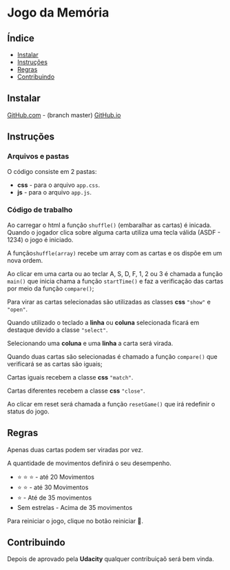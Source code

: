 # Jogo da Memória

## Índice
* [Instalar](#instalar)
* [Instruções](#instruções)
* [Regras](#regras)
* [Contribuindo](#contribuindo)

## Instalar

[GitHub.com](https://github.com/kubr2017/memory-game) - (branch master)
[GitHub.io](https://eneasmarques.github.io/memorygame/)

## Instruções

### Arquivos e pastas

O código consiste em 2 pastas:
* **css** - para o arquivo `app.css`.
* **js** - para o arquivo `app.js`.

### Código de trabalho

Ao carregar o html a função `shuffle()` (embaralhar as cartas) é inicada. Quando o jogador clica sobre alguma carta utiliza uma tecla válida (ASDF - 1234) o jogo é iniciado.

A função`shuffle(array)` recebe um array com as cartas e os dispõe em um nova ordem.

Ao clicar em uma carta ou ao teclar A, S, D, F, 1, 2 ou 3 é chamada a função `main()` que inicia chama a função `startTime()` e faz a verificação das cartas por meio da função `compare()`;

Para virar as cartas selecionadas são utilizadas as classes **css** `"show"` e `"open"`.

Quando utilizado o teclado a **linha** ou **coluna** selecionada ficará em destaque devido a classe `"select"`.

Selecionando uma **coluna** e uma **linha** a carta será virada.

Quando duas cartas são selecionadas é chamado a função `compare()` que verificará se as cartas são iguais;

Cartas iguais recebem a classe **css** `"match"`.

Cartas diferentes recebem a classe **css** `"close"`.

Ao clicar em reset será chamada a função `resetGame()` que irá redefinir o status do jogo.

## Regras

  Apenas duas cartas podem ser viradas por vez.

  A quantidade de movimentos definirá o seu desempenho.

- :star: :star: :star: - até 20 Movimentos
- :star: :star: - até 30 Movimentos
- :star: - Até de 35 movimentos
- Sem estrelas - Acima de 35 movimentos

Para reiniciar o jogo, clique no botão reiniciar :repeat:.

## Contribuindo

Depois de aprovado pela **Udacity** qualquer contribuiçaõ será bem vinda.